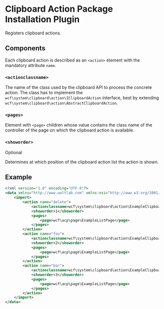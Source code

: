 # Clipboard Action Package Installation Plugin

Registers clipboard actions.

## Components

Each clipboard action is described as an `<action>` element with the mandatory attribute `name`.

### `<actionclassname>`

The name of the class used by the clipboard API to process the concrete action.
The class has to implement the `wcf\system\clipboard\action\IClipboardAction` interface, best by extending `wcf\system\clipboard\action\AbstractClipboardAction`.

### `<pages>`

Element with `<page>` children whose value contains the class name of the controller of the page on which the clipboard action is available.

### `<showorder>`

<span class="label label-info">Optional</span>

Determines at which position of the clipboard action list the action is shown.


## Example

```xml
<?xml version="1.0" encoding="UTF-8"?>
<data xmlns="http://www.woltlab.com" xmlns:xsi="http://www.w3.org/2001/XMLSchema-instance" xsi:schemaLocation="http://www.woltlab.com http://www.woltlab.com/XSD/2019/clipboardAction.xsd">
	<import>
		<action name="delete">
			<actionclassname>wcf\system\clipboard\action\ExampleClipboardAction</actionclassname>
			<showorder>1</showorder>
			<pages>
				<page>wcf\acp\page\ExampleListPage</page>
			</pages>
		</action>
		<action name="foo">
			<actionclassname>wcf\system\clipboard\action\ExampleClipboardAction</actionclassname>
			<showorder>2</showorder>
			<pages>
				<page>wcf\acp\page\ExampleListPage</page>
			</pages>
		</action>
		<action name="bar">
			<actionclassname>wcf\system\clipboard\action\ExampleClipboardAction</actionclassname>
			<showorder>3</showorder>
			<pages>
				<page>wcf\acp\page\ExampleListPage</page>
			</pages>
		</action>
	</import>
</data>
```
